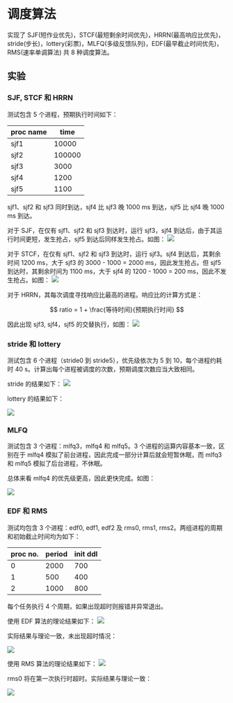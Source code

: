 # 调度算法
实现了 SJF(短作业优先)，STCF(最短剩余时间优先)，HRRN(最高响应比优先)，stride(步长)，lottery(彩票)，MLFQ(多级反馈队列)，EDF(最早截止时间优先)，RMS(速率单调算法) 共 8 种调度算法。

## 实验
### SJF, STCF 和 HRRN
测试包含 5 个进程，预期执行时间如下：

| proc name | time |
| -- | -- |
| sjf1 | 10000 |
| sjf2 | 100000 |
| sjf3 | 3000 |
| sjf4 | 1200 |
| sjf5 | 1100 | 

sjf1、sjf2 和 sjf3 同时到达，sjf4 比 sjf3 晚 1000 ms 到达，sjf5 比 sjf4 晚 1000 ms 到达。

对于 SJF，在仅有 sjf1、sjf2 和 sjf3 到达时，运行 sjf3，sjf4 到达后，由于其运行时间更短，发生抢占，sjf5 到达后同样发生抢占。如图：
![](img/sjftests.png)

对于 STCF，在仅有 sjf1、sjf2 和 sjf3 到达时，运行 sjf3。sjf4 到达后，其剩余时间 1200 ms，大于 sjf3 的 3000 - 1000 = 2000 ms，因此发生抢占。但 sjf5 到达时，其剩余时间为 1100 ms，大于 sjf4 的 1200 - 1000 = 200 ms，因此不发生抢占。如图：
![](img/stcftests.png)

对于 HRRN，其每次调度寻找响应比最高的进程。响应比的计算方式是：

$$
    ratio = 1 + \frac{等待时间}{预期执行时间}
$$

因此出现 sjf3, sjf4，sjf5 的交替执行，如图：
![](img/hrrntests.png)

### stride 和 lottery
测试包含 6 个进程（stride0 到 stride5），优先级依次为 5 到 10，每个进程约耗时 40 s。计算出每个进程被调度的次数，预期调度次数应当大致相同。

stride 的结果如下：
![](img/stridetests.png)

lottery 的结果如下：

![](img/lotterytests.png)

### MLFQ
测试包含 3 个进程：mlfq3，mlfq4 和 mlfq5。3 个进程的运算内容基本一致，区别在于 mlfq4 模拟了前台进程，因此完成一部分计算后就会短暂休眠，而 mlfq3 和 mlfq5 模拟了后台进程，不休眠。

总体来看 mlfq4 的优先级更高，因此更快完成。如图：

![](img/mlfqtests.png)

### EDF 和 RMS
测试均包含 3 个进程：edf0, edf1, edf2 及 rms0, rms1, rms2。两组进程的周期和初始截止时间均为如下：

| proc no. | period | init ddl |
| -- | -- | -- |
| 0 | 2000 | 700 |
| 1 | 500 | 400 |
| 2 | 1000 | 800 |

每个任务执行 4 个周期，如果出现超时则报错并异常退出。

使用 EDF 算法的理论结果如下：
![](img/edf_anal.png)

实际结果与理论一致，未出现超时情况：

![](img/edftests.png)

使用 RMS 算法的理论结果如下：
![](img/rms_anal.png)

rms0 将在第一次执行时超时。实际结果与理论一致：

![](img/rmstests.png)
